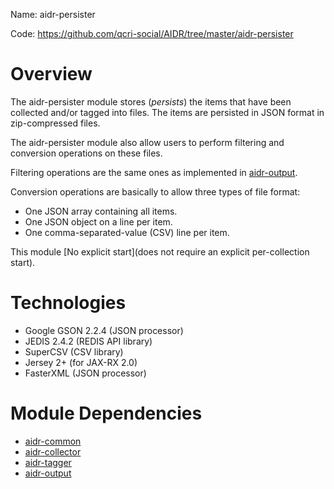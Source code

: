 Name: aidr-persister

Code: https://github.com/qcri-social/AIDR/tree/master/aidr-persister

# Overview

The aidr-persister module stores (_persists_) the items that have been collected and/or tagged into files. The items are persisted in JSON format in zip-compressed files.

The aidr-persister module also allow users to perform filtering and conversion operations on these files.

Filtering operations are the same ones as implemented in [aidr-output](Output).

Conversion operations are basically to allow three types of file format:
* One JSON array containing all items.
* One JSON object on a line per item.
* One comma-separated-value (CSV) line per item.

This module [No explicit start](does not require an explicit per-collection start).

# Technologies

* Google GSON 2.2.4 (JSON processor)
* JEDIS 2.4.2 (REDIS API library)
* SuperCSV (CSV library)
* Jersey 2+ (for JAX-RX 2.0)
* FasterXML (JSON processor)

# Module Dependencies

* [aidr-common](Common)
* [aidr-collector](Collector)
* [aidr-tagger](Tagger)
* [aidr-output](Output)
